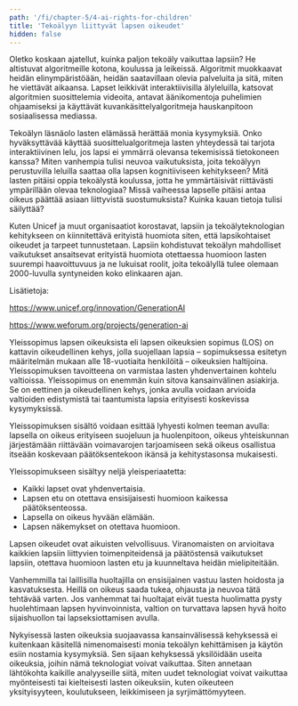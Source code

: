 ```yaml
---
path: '/fi/chapter-5/4-ai-rights-for-children'
title: 'Tekoälyyn liittyvät lapsen oikeudet'
hidden: false
---
```


<hero-icon heroIcon='chap5'/>

<styled-text>

Oletko koskaan ajatellut, kuinka paljon tekoäly vaikuttaa lapsiin? He altistuvat algoritmeille kotona, koulussa ja leikeissä. Algoritmit muokkaavat heidän elinympäristöään, heidän saatavillaan olevia palveluita ja sitä, miten he viettävät aikaansa. Lapset leikkivät interaktiivisilla älyleluilla, katsovat algoritmien suosittelemia videoita, antavat äänikomentoja puhelimien ohjaamiseksi ja käyttävät kuvankäsittelyalgoritmeja hauskanpitoon sosiaalisessa mediassa.

Tekoälyn läsnäolo lasten elämässä herättää monia kysymyksiä. Onko hyväksyttävää käyttää suosittelualgoritmeja lasten yhteydessä tai tarjota interaktiivinen lelu, jos lapsi ei ymmärrä olevansa tekemisissä tietokoneen kanssa? Miten vanhempia tulisi neuvoa vaikutuksista, joita tekoälyyn perustuvilla leluilla saattaa olla lapsen kognitiiviseen kehitykseen? Mitä lasten pitäisi oppia tekoälystä koulussa, jotta he ymmärtäisivät riittävästi ympärillään olevaa teknologiaa? Missä vaiheessa lapselle pitäisi antaa oikeus päättää asiaan liittyvistä suostumuksista? Kuinka kauan tietoja tulisi säilyttää?

Kuten Unicef ja muut organisaatiot korostavat, lapsiin ja tekoälyteknologian kehitykseen on kiinnitettävä erityistä huomiota siten, että lapsikohtaiset oikeudet ja tarpeet tunnustetaan. Lapsiin kohdistuvat tekoälyn mahdolliset vaikutukset ansaitsevat erityistä huomiota otettaessa huomioon lasten suurempi haavoittuvuus ja ne lukuisat roolit, joita tekoälyllä tulee olemaan 2000-luvulla syntyneiden koko elinkaaren ajan.

Lisätietoja:

https://www.unicef.org/innovation/GenerationAI

https://www.weforum.org/projects/generation-ai

<styled-text>

<text-box name="Yleissopimus lapsen oikeuksista">

Yleissopimus lapsen oikeuksista eli lapsen oikeuksien sopimus (LOS) on kattavin oikeudellinen kehys, jolla suojellaan lapsia – sopimuksessa esitetyn määritelmän mukaan alle 18-vuotiaita henkilöitä – oikeuksien haltijoina. Yleissopimuksen tavoitteena on varmistaa lasten yhdenvertainen kohtelu valtioissa. Yleissopimus on enemmän kuin sitova kansainvälinen asiakirja. Se on eettinen ja oikeudellinen kehys, jonka avulla voidaan arvioida valtioiden edistymistä tai taantumista lapsia erityisesti koskevissa kysymyksissä.

Yleissopimuksen sisältö voidaan esittää lyhyesti kolmen teeman avulla: lapsella on oikeus erityiseen suojeluun ja huolenpitoon, oikeus yhteiskunnan järjestämään riittävään voimavarojen tarjoamiseen sekä oikeus osallistua itseään koskevaan päätöksentekoon ikänsä ja kehitystasonsa mukaisesti.

Yleissopimukseen sisältyy neljä yleisperiaatetta:

* Kaikki lapset ovat yhdenvertaisia.
* Lapsen etu on otettava ensisijaisesti huomioon kaikessa päätöksenteossa.
* Lapsella on oikeus hyvään elämään.
* Lapsen näkemykset on otettava huomioon.

Lapsen oikeudet ovat aikuisten velvollisuus. Viranomaisten on arvioitava kaikkien lapsiin liittyvien toimenpiteidensä ja päätöstensä vaikutukset lapsiin, otettava huomioon lasten etu ja kuunneltava heidän mielipiteitään.

Vanhemmilla tai laillisilla huoltajilla on ensisijainen vastuu lasten hoidosta ja kasvatuksesta. Heillä on oikeus saada tukea, ohjausta ja neuvoa tätä tehtävää varten. Jos vanhemmat tai huoltajat eivät tuesta huolimatta pysty huolehtimaan lapsen hyvinvoinnista, valtion on turvattava lapsen hyvä hoito sijaishuollon tai lapseksiottamisen avulla.

</text-box>

<styled-text>

Nykyisessä lasten oikeuksia suojaavassa kansainvälisessä kehyksessä ei kuitenkaan käsitellä nimenomaisesti monia tekoälyn kehittämisen ja käytön esiin nostamia kysymyksiä. Sen sijaan kehyksessä yksilöidään useita oikeuksia, joihin nämä teknologiat voivat vaikuttaa. Siten annetaan lähtökohta kaikille analyyseille siitä, miten uudet teknologiat voivat vaikuttaa myönteisesti tai kielteisesti lasten oikeuksiin, kuten oikeuteen yksityisyyteen, koulutukseen, leikkimiseen ja syrjimättömyyteen.

</styled-text>

<quiz id="af7c9619-e3f4-55e0-8222-1320478795df"> </quiz>

<quiz id="dc0ec117-cba4-55e7-ada5-1fadad2f51d1"> </quiz>


<quiz id="d6a6d300-115e-555d-a0a9-6e91534c3bf7"> </quiz>
